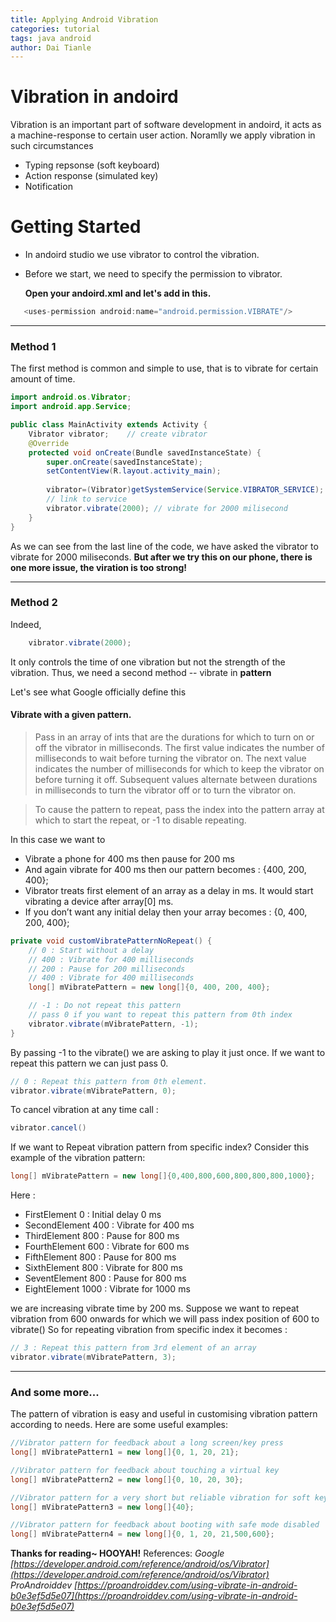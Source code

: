 ```yaml
---
title: Applying Android Vibration
categories: tutorial
tags: java android
author: Dai Tianle
---
```


# Vibration in andoird

Vibration is an important part of software development in andoird, it acts as a machine-response to certain user action. Noramlly we apply vibration in such circumstances

  - Typing repsonse (soft keyboard)
  - Action response (simulated key)
  - Notification 

# Getting Started

- In andoird studio we use vibrator to control the vibration.
- Before we start, we need to specify the permission to vibrator.
 
    **Open your andoird.xml and let's add in this.**
```java
   <uses-permission android:name="android.permission.VIBRATE"/>
```
--------------------- 
### Method 1

The first method is common and simple to use, that is to vibrate for certain amount of time.
```java
import android.os.Vibrator;
import android.app.Service;

public class MainActivity extends Activity {
	Vibrator vibrator;    // create vibrator
	@Override
	protected void onCreate(Bundle savedInstanceState) {
		super.onCreate(savedInstanceState);
		setContentView(R.layout.activity_main);
		
		vibrator=(Vibrator)getSystemService(Service.VIBRATOR_SERVICE); 
		// link to service
		vibrator.vibrate(2000); // vibrate for 2000 milisecond
	}
}
```
As we can see from the last line of the code, we have asked the vibrator to vibrate for 2000 miliseconds.
**But after we try this on our phone, there is one more issue, the viration is too strong!**

--------------------- 
### Method 2

Indeed, 
```java
    vibrator.vibrate(2000);
```
It only controls the time of one vibration but not the strength of the vibration.
Thus, we need a second method -- vibrate in **pattern**

Let's see what Google officially define this

#### Vibrate with a given pattern.
>Pass in an array of ints that are the durations for which to turn on or off the vibrator in milliseconds. The first value indicates the number of milliseconds to wait before turning the vibrator on. The next value indicates the number of milliseconds for which to keep the vibrator on before turning it off. Subsequent values alternate between durations in milliseconds to turn the vibrator off or to turn the vibrator on.

>To cause the pattern to repeat, pass the index into the pattern array at which to start the repeat, or -1 to disable repeating.

In this case we want to
- Vibrate a phone for 400 ms then pause for 200 ms
- And again vibrate for 400 ms then our pattern becomes : {400, 200, 400};
- Vibrator treats first element of an array as a delay in ms. It would start vibrating a device after array[0] ms.
- If you don’t want any initial delay then your array becomes :
 {0, 400, 200, 400};

```java
private void customVibratePatternNoRepeat() {
    // 0 : Start without a delay
    // 400 : Vibrate for 400 milliseconds
    // 200 : Pause for 200 milliseconds
    // 400 : Vibrate for 400 milliseconds
    long[] mVibratePattern = new long[]{0, 400, 200, 400};

    // -1 : Do not repeat this pattern
    // pass 0 if you want to repeat this pattern from 0th index
    vibrator.vibrate(mVibratePattern, -1);
}
```
By passing -1 to the vibrate() we are asking to play it just once. If we want to repeat this pattern we can just pass 0.
```java
// 0 : Repeat this pattern from 0th element.
vibrator.vibrate(mVibratePattern, 0);
```
To cancel vibration at any time call :
```java
vibrator.cancel()
```
If we want to Repeat vibration pattern from specific index?
Consider this example of the vibration pattern:
```java
long[] mVibratePattern = new long[]{0,400,800,600,800,800,800,1000};
```
Here :
- FirstElement 0 : Initial delay 0 ms
- SecondElement 400 : Vibrate for 400 ms
- ThirdElement 800 : Pause for 800 ms
- FourthElement 600 : Vibrate for 600 ms
- FifthElement 800 : Pause for 800 ms
- SixthElement 800 : Vibrate for 800 ms
- SeventElement 800 : Pause for 800 ms
- EightElement 1000 : Vibrate for 1000 ms

we are increasing vibrate time by 200 ms. Suppose we want to repeat vibration from 600 onwards for which we will pass index position of 600 to vibrate() So for repeating vibration from specific index it becomes :
```java
// 3 : Repeat this pattern from 3rd element of an array
vibrator.vibrate(mVibratePattern, 3);
```

--------------------- 
### And some more...

The pattern of vibration is easy and useful in customising vibration pattern according to needs.
Here are some useful examples:
```java
//Vibrator pattern for feedback about a long screen/key press
long[] mVibratePattern1 = new long[]{0, 1, 20, 21};

//Vibrator pattern for feedback about touching a virtual key
long[] mVibratePattern2 = new long[]{0, 10, 20, 30};

//Vibrator pattern for a very short but reliable vibration for soft keyboard tap
long[] mVibratePattern3 = new long[]{40};

//Vibrator pattern for feedback about booting with safe mode disabled
long[] mVibratePattern4 = new long[]{0, 1, 20, 21,500,600};
```

**Thanks for reading~ HOOYAH!**
References:
*Google  [https://developer.android.com/reference/android/os/Vibrator](https://developer.android.com/reference/android/os/Vibrator)*
*ProAndroiddev   [https://proandroiddev.com/using-vibrate-in-android-b0e3ef5d5e07](https://proandroiddev.com/using-vibrate-in-android-b0e3ef5d5e07)*
	
	
